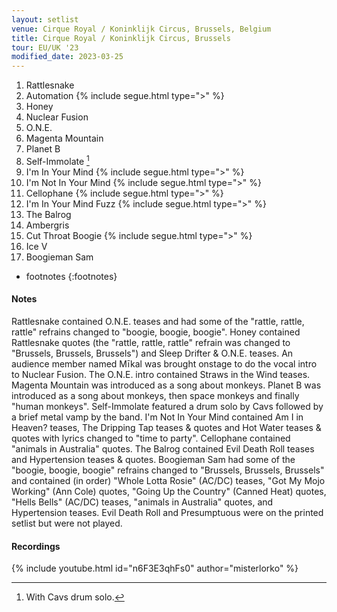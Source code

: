 ```yaml
---
layout: setlist
venue: Cirque Royal / Koninklijk Circus, Brussels, Belgium
title: Cirque Royal / Koninklijk Circus, Brussels
tour: EU/UK '23
modified_date: 2023-03-25
---
```


1. Rattlesnake
2. Automation
   {% include segue.html type=">" %}
3. Honey
4. Nuclear Fusion
5. O.N.E.
6. Magenta Mountain
7. Planet B
8. Self-Immolate
     [^1]
9. I'm In Your Mind
   {% include segue.html type=">" %}
10. I'm Not In Your Mind
   {% include segue.html type=">" %}
11. Cellophane
   {% include segue.html type=">" %}
12. I'm In Your Mind Fuzz
   {% include segue.html type=">" %}
13. The Balrog
14. Ambergris
15. Cut Throat Boogie
   {% include segue.html type=">" %}
16. Ice V
17. Boogieman Sam

<!--snippet-->
* footnotes
{:footnotes}
[^1]: With Cavs drum solo.

#### Notes
Rattlesnake contained O.N.E. teases and had some of the "rattle, rattle, rattle" refrains changed to "boogie, boogie, boogie".  Honey contained Rattlesnake quotes (the "rattle, rattle, rattle" refrain was changed to "Brussels, Brussels, Brussels") and Sleep Drifter & O.N.E. teases.  An audience member named Mīkal was brought onstage to do the vocal intro to Nuclear Fusion.  The O.N.E. intro contained Straws in the Wind teases.  Magenta Mountain was introduced as a song about monkeys. Planet B was introduced as a song about monkeys, then space monkeys and finally "human monkeys".  Self-Immolate featured a drum solo by Cavs followed by a brief metal vamp by the band.  I'm Not In Your Mind contained Am I in Heaven? teases, The Dripping Tap teases & quotes and Hot Water teases & quotes with lyrics changed to "time to party".  Cellophane contained "animals in Australia" quotes.  The Balrog contained Evil Death Roll teases and Hypertension teases & quotes. Boogieman Sam had some of the  "boogie, boogie, boogie" refrains changed to "Brussels, Brussels, Brussels" and contained (in order) "Whole Lotta Rosie" (AC/DC) teases, "Got My Mojo Working" (Ann Cole) quotes, "Going Up the Country" (Canned Heat) quotes, "Hells Bells" (AC/DC) teases, "animals in Australia" quotes, and Hypertension teases.  Evil Death Roll and Presumptuous were on the printed setlist but were not played.

#### Recordings

{% include youtube.html id="n6F3E3qhFs0" author="misterlorko" %}

